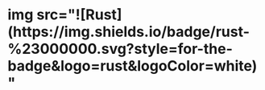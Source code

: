 <h1> img src="![Rust](https://img.shields.io/badge/rust-%23000000.svg?style=for-the-badge&logo=rust&logoColor=white)"</h1>
